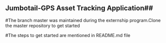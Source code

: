## Jumbotail-GPS Asset Tracking Application##

#The branch master was maintained during the externship program.Clone the master repository to get started

#The steps to get started are mentioned in README.md file

